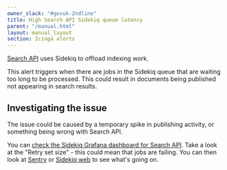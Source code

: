 ```yaml
---
owner_slack: "#govuk-2ndline"
title: High Search API Sidekiq queue latency
parent: "/manual.html"
layout: manual_layout
section: Icinga alerts
---
```


[Search API](/apps/search-api.html) uses Sidekiq to offload indexing work.

This alert triggers when there are jobs in the Sidekiq queue that are waiting
too long to be processed. This could result in documents being published not appearing in search results.

## Investigating the issue

The issue could be caused by a temporary spike in publishing activity, or
something being wrong with Search API.

You can [check the Sidekiq Grafana dashboard for Search
API][search-api-grafana]. Take a look at the "Retry set size" - this could mean
that jobs are failing. You can then look at [Sentry][sentry] or
[Sidekiq web][sidekiq-web] to see what's going on.

[search-api-grafana]: https://grafana.production.govuk.digital/dashboard/file/sidekiq.json?refresh=1m&orgId=1&var-Application=search-api&var-Queues=All
[sentry]: /manual/error-reporting.html
[sidekiq-web]: /manual/sidekiq.html#sidekiq-web-aka-sidekiq-monitoring
